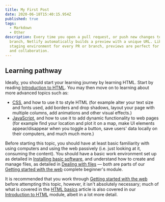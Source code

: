 ```yaml
---
title: My First Post
date: 2020-06-18T15:40:15.954Z
published: true
tags:
  - Markdown
  - Other
description: Every time you open a pull request, or push new changes to a
  branch, Netlify automatically builds a preview with a unique URL. Like a
  staging environment for every PR or branch, previews are perfect for testing
  and collaboration.
---
```

## Learning pathway

Ideally, you should start your learning journey by learning HTML. Start by reading [Introduction to HTML](https://developer.mozilla.org/en-US/docs/Web/Guide/HTML/Introduction). You may then move on to learning about more advanced topics such as:

* [CSS](https://developer.mozilla.org/en-US/docs/Learn/CSS), and how to use it to style HTML (for example alter your text size and fonts used, add borders and drop shadows, layout your page with multiple columns, add animations and other visual effects.)
* [JavaScript](https://developer.mozilla.org/en-US/docs/Learn/JavaScript), and how to use it to add dynamic functionality to web pages (for example find your location and plot it on a map, make UI elements appear/disappear when you toggle a button, save users' data locally on their computers, and much much more.)

Before starting this topic, you should have at least basic familiarity with using computers and using the web passively (i.e. just looking at it, consuming the content). You should have a basic work environment set up as detailed in [Installing basic software](https://developer.mozilla.org/en-US/docs/Learn/Getting_started_with_the_web/Installing_basic_software), and understand how to create and manage files, as detailed in [Dealing with files](https://developer.mozilla.org/en-US/docs/Learn/Getting_started_with_the_web/Dealing_with_files) — both are parts of our [Getting started with the web](https://developer.mozilla.org/en-US/docs/Learn/Getting_started_with_the_web) complete beginner's module.

It is recommended that you work through [Getting started with the web](https://developer.mozilla.org/en-US/docs/Learn/Getting_started_with_the_web) before attempting this topic, however, it isn't absolutely necessary; much of what is covered in the [HTML basics](https://developer.mozilla.org/en-US/docs/Learn/Getting_started_with_the_web/HTML_basics) article is also covered in our [Introduction to HTML](https://developer.mozilla.org/en-US/docs/Learn/HTML/Introduction_to_HTML) module, albeit in a lot more detail.